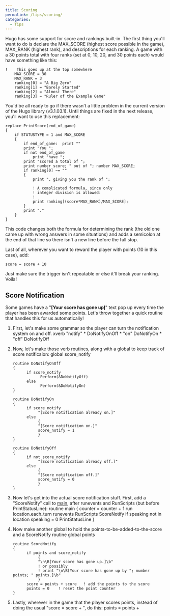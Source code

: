 ```yaml
---
title: Scoring
permalink: /tips/scoring/
categories: 
  - Tips
---
```


Hugo has some support for score and rankings built-in. The first thing
you'll want to do is declare the MAX_SCORE (highest score possible in
the game), MAX_RANK (highest rank), and descriptions for each ranking.
A game with a 30 points total with four ranks (set at 0, 10, 20, and 30
points each) would have something like this:

    !    This goes up at the top somewhere
        MAX_SCORE = 30
        MAX_RANK = 3
        ranking[0] = "A Big Zero"
        ranking[1] = "Barely Started"
        ranking[2] = "Almost There"
        ranking[3] = "Ruler of the Example Game"

You'd be all ready to go if there wasn't a little problem in the current
version of the Hugo library (v3.1.03.1). Until things are fixed in the
next release, you'll want to use this replacement:

    replace PrintScore(end_of_game)
    {
        if STATUSTYPE = 1 and MAX_SCORE
        {
            if end_of_game:  print ""
            print "You ";
            if not end_of_game
                print "have ";
            print "scored a total of ";
            print number score; " out of "; number MAX_SCORE;
            if ranking[0] ~= ""
            {
                print ", giving you the rank of ";

                ! A complicated formula, since only
                ! integer division is allowed:
                !
                print ranking[(score*MAX_RANK)/MAX_SCORE];
            }
            print "."
        }
    }

This code changes both the formula for determining the rank (the old one
came up with wrong answers in some situations) and adds a semicolon at
the end of that line so there isn't a new line before the full stop.

Last of all, wherever you want to reward the player with points (10 in
this case), add:

    score = score + 10

Just make sure the trigger isn't repeatable or else it'll break your
ranking. Voilà!

## Score Notification

Some games have a "**\[Your score has gone up\]**" text pop up every
time the player has been awarded some points. Let's throw together a
quick routine that handles this for us automatically!

1.  First, let's make some grammar so the player can turn the
    notification system on and off.
        xverb "notify"
        *                     DoNotifyOnOff
        * "on"                DoNotifyOn
        * "off"               DoNotifyOff
2.  Now, let's make those verb routines, along with a global to keep
    track of score notificaion:
        global score_notify

        routine DoNotifyOnOff
        {
              if score_notify
                    Perform(&DoNotifyOff)
              else
                    Perform(&DoNotifyOn)
        }

        routine DoNotifyOn
        {
              if score_notify
                   "[Score notification already on.]"
              else
                   {
                   "[Score notification on.]"
                   score_notify = 1
                   }
        }

        routine DoNotifyOff
        {
              if not score_notify
                   "[Score notification already off.]"
              else
                   {
                   "[Score notification off.]"
                   score_notify = 0
                   }
        }
3.  Now let's get into the actual score notification stuff. First, add a
    "ScoreNotify" call to [main](main), after runevents and
    RunScripts (but before PrintStatusLine):
        routine main
        {
                counter = counter + 1
                run location.each_turn
                runevents
                RunScripts
                ScoreNotify
                if speaking not in location
                     speaking = 0
            PrintStatusLine
        }
4.  Now make another global to hold the points-to-be-added-to-the-score
    and a ScoreNotify routine
        global points

        routine ScoreNotify
        {
              if points and score_notify
                   {
                   "\n\B[Your score has gone up.]\b"
                   ! or possibly
                   ! print "\n\B[Your score has gone up by "; number points; " points.]\b"
                   }
              score = points + score   ! add the points to the score
              points = 0    ! reset the point counter
        }
5.  Lastly, wherever in the game that the player scores points, instead
    of doing the usual "score = score + <points to be added>", do this:
             points = points + <score-to-be-added>
